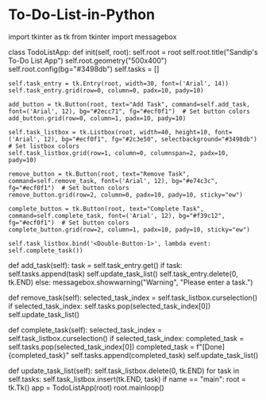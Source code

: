 # To-Do-List-in-Python
import tkinter as tk from tkinter import messagebox

class TodoListApp: def init(self, root): self.root = root self.root.title("Sandip's To-Do List App") self.root.geometry("500x400") self.root.config(bg="#3498db")
self.tasks = []

    self.task_entry = tk.Entry(root, width=30, font=('Arial', 14))
    self.task_entry.grid(row=0, column=0, padx=10, pady=10)

    add_button = tk.Button(root, text="Add Task", command=self.add_task, font=('Arial', 12), bg="#2ecc71", fg="#ecf0f1")  # Set button colors
    add_button.grid(row=0, column=1, padx=10, pady=10)

    self.task_listbox = tk.Listbox(root, width=40, height=10, font=('Arial', 12), bg="#ecf0f1", fg="#2c3e50", selectbackground="#3498db")  # Set listbox colors
    self.task_listbox.grid(row=1, column=0, columnspan=2, padx=10, pady=10)

    remove_button = tk.Button(root, text="Remove Task", command=self.remove_task, font=('Arial', 12), bg="#e74c3c", fg="#ecf0f1")  # Set button colors
    remove_button.grid(row=2, column=0, padx=10, pady=10, sticky="ew")

    complete_button = tk.Button(root, text="Complete Task", command=self.complete_task, font=('Arial', 12), bg="#f39c12", fg="#ecf0f1")  # Set button colors
    complete_button.grid(row=2, column=1, padx=10, pady=10, sticky="ew")

    self.task_listbox.bind('<Double-Button-1>', lambda event: self.complete_task())

def add_task(self):
    task = self.task_entry.get()
    if task:
        self.tasks.append(task)
        self.update_task_list()
        self.task_entry.delete(0, tk.END)
    else:
        messagebox.showwarning("Warning", "Please enter a task.")

def remove_task(self):
    selected_task_index = self.task_listbox.curselection()
    if selected_task_index:
        self.tasks.pop(selected_task_index[0])
        self.update_task_list()

def complete_task(self):
    selected_task_index = self.task_listbox.curselection()
    if selected_task_index:
        completed_task = self.tasks.pop(selected_task_index[0])
        completed_task = f"[Done] {completed_task}"
        self.tasks.append(completed_task)
        self.update_task_list()

def update_task_list(self):
    self.task_listbox.delete(0, tk.END)
    for task in self.tasks:
        self.task_listbox.insert(tk.END, task)
if name == "main": root = tk.Tk() app = TodoListApp(root) root.mainloop()
